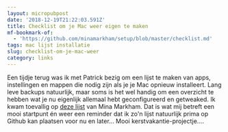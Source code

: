 ```yaml
---
layout: micropubpost
date: '2018-12-19T21:22:03.591Z'
title: Checklist om je Mac weer eigen te maken
mf-bookmark-of:
  - 'https://github.com/minamarkham/setup/blob/master/checklist.md'
tags: mac lijst installatie
slug: checklist-om-je-mac-weer
category: links
---
```

Een tijdje terug was ik met Patrick bezig om een lijst te maken van apps, instellingen en mappen die nodig zijn als je je Mac opnieuw installeert. Lang leve backups natuurlijk, maar soms is het wel handig om een overzicht te hebben wat je nu eigenlijk allemaal hebt geconfigureerd en getweaked. Ik kwam toevallig op [deze lijst](https://github.com/minamarkham/setup/blob/master/checklist.md) van Mina Markham. Dat is wat mij betreft een mooi startpunt én weer een reminder dat ik zo&#39;n lijst natuurlijk prima op Github kan plaatsen voor nu en later... Mooi kerstvakantie-projectje....
